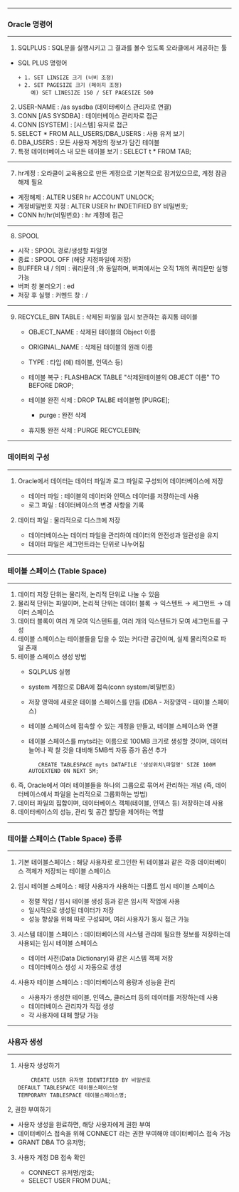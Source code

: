 -----
### Oracle 명령어
-----
1. SQLPLUS :  SQL문을 실행시키고 그 결과를 볼수 있도록 오라클에서 제공하는 툴
  - SQL PLUS 명령어
      
        + 1. SET LINSIZE 크기 (너비 조정)
        + 2. SET PAGESIZE 크기 (페이지 조정)
	        예) SET LINESIZE 150 / SET PAGESIZE 500

2. USER-NAME : /as sysdba (데이터베이스 관리자로 연결)
3. CONN [/AS SYSDBA] : 데이터베이스 관리자로 접근
4. CONN [SYSTEM] : [시스템] 유저로 접근
5. SELECT * FROM ALL_USERS/DBA_USERS : 사용 유저 보기 
6. DBA_USERS : 모든 사용자 계정의 정보가 담긴 테이블
7. 특정 데이터베이스 내 모든 테이블 보기 :  SELECT t * FROM TAB;
------
7. hr계정 : 오라클이 교육용으로 만든 계정으로 기본적으로 잠겨있으므로, 계정 잠금 해제 필요
  - 계정해제 :  ALTER USER hr ACCOUNT UNLOCK;
  - 계정비밀번호 지정 : ALTER USER hr INDETIFIED BY 비밀번호;
  - CONN hr/hr(비밀번호) : hr 계정에 접근
-----
8. SPOOL
  - 시작 : SPOOL 경로/생성할 파일명
  - 종료 : SPOOL OFF (해당 지정파일에 저장)
  - BUFFER 내 / 의미 : 쿼리문의 ;와 동일하며, 버퍼에서는 오직 1개의 쿼리문만 실행가능
  - 버퍼 창 불러오기 : ed
  - 저장 후 실행 : 커멘드 창 : /
-----
9. RECYCLE_BIN TABLE : 삭제된 파일을 임시 보관하는 휴지통 테이블
    
   - OBJECT_NAME : 삭제된 테이블의 Object 이름 
   - ORIGINAL_NAME : 삭제된 테이블의 원래 이름 
   - TYPE : 타입 (예) 테이블, 인덱스 등)
  
   - 테이블 복구 : FLASHBACK TABLE "삭제된테이블의 OBJECT 이름" TO BEFORE DROP;
   - 테이블 완전 삭제 : DROP TALBE 테이블명 [PURGE];
     * purge : 완전 삭제
   - 휴지통 완전 삭제 : PURGE RECYCLEBIN;

-----
### 데이터의 구성
-----
1. Oracle에서 데이터는 데이터 파일과 로그 파일로 구성되어 데이터베이스에 저장
   - 데이터 파일 : 테이블의 데이터와 인덱스 데이터를 저장하는데 사용
   - 로그 파일 : 데이터베이스의 변경 사항을 기록

2. 데이터 파일 : 물리적으로 디스크에 저장
   - 데이터베이스는 데이터 파일을 관리하여 데이터의 안전성과 일관성을 유지
   - 데이터 파일은 세그먼트라는 단위로 나누어짐

-----
### 테이블 스페이스 (Table Space) 
-----
1. 데이터 저장 단위는 물리적, 논리적 단위로 나눌 수 있음
2. 물리적 단위는 파일이며, 논리적 단위는 데이터 블록 → 익스텐트 → 세그먼트 → 데이터 스페이스
3. 데이터 블록이 여러 개 모여 익스텐트를, 여러 개의 익스텐트가 모여 세그먼트를 구성
4. 테이블 스페이스는 테이블들을 담을 수 있는 커다란 공간이며, 실제 물리적으로 파일 존재
5. 테이블 스페이스 생성 방법
   - SQLPLUS 실행
   - system 계정으로 DBA에 접속(conn system/비밀번호)
   - 저장 영역에 새로운 테이블 스페이스를 만듬 (DBA - 저장영역 - 테이블 스페이스)
   - 테이블 스페이스에 접속할 수 있는 계정을 만들고, 테이블 스페이스와 연결 
   - 테이블 스페이스를 myts라는 이름으로 100MB 크기로 생성할 것이며, 데이터 늘어나 꽉 찰 것을 대비해 5MB씩 자동 증가 옵션 추가

      		CREATE TABLESPACE myts DATAFILE '생성위치\파일명' SIZE 100M AUTOEXTEND ON NEXT 5M;

6. 즉, Oracle에서 여러 테이블들을 하나의 그룹으로 묶어서 관리하는 개념 (즉, 데이터베이스에서 파일을 논리적으로 그룹화하는 방법)
7. 데이터 파일의 집합이며, 데이터베이스 객체(테이블, 인덱스 등) 저장하는데 사용
8. 데이터베이스의 성능, 관리 및 공간 할당을 제어하는 역할

-----
### 테이블 스페이스 (Table Space) 종류
-----
1. 기본 테이블스페이스 : 해당 사용자로 로그인한 뒤 테이블과 같은 각종 데이터베이스 객체가 저장되는 테이블 스페이스
2. 임시 테이블 스페이스 : 해당 사용자가 사용하는 디폴트 임시 테이블 스페이스
   - 정렬 작업 / 임시 테이블 생성 등과 같은 임시적 작업에 사용
   - 일시적으로 생성된 데이터가 저장
   - 성능 향상을 위해 따로 구성되며, 여러 사용자가 동시 접근 가능

3. 시스템 테이블 스페이스 : 데이터베이스의 시스템 관리에 필요한 정보를 저장하는데 사용되는 임시 테이블 스페이스
   - 데이터 사전(Data Dictionary)와 같은 시스템 객체 저장
   - 데이터베이스 생성 시 자동으로 생성

4. 사용자 테이블 스페이스 : 데이터베이스의 용량과 성능을 관리
   - 사용자가 생성한 테이블, 인덱스, 클러스터 등의 데이터를 저장하는데 사용
   - 데이터베이스 관리자가 직접 생성
   - 각 사용자에 대해 할당 가능
  
----
### 사용자 생성
----
1. 사용자 생성하기
   
           CREATE USER 유저명 IDENTIFIED BY 비밀번호
   	   DEFAULT TABLESPACE 테이블스페이스명
   	   TEMPORARY TABLESPACE 테이블스페이스명;

2, 권한 부여하기   

   - 사용자 생성을 완료하면, 해당 사용자에게 권한 부여
   - 데이터베이스 접속을 위해 CONNECT 라는 권한 부여해야 데이터베이스 접속 가능
   - GRANT DBA TO 유저명;

3. 사용자 계정 DB 접속 확인
   
   - CONNECT 유저명/암호;
   - SELECT USER FROM DUAL;
